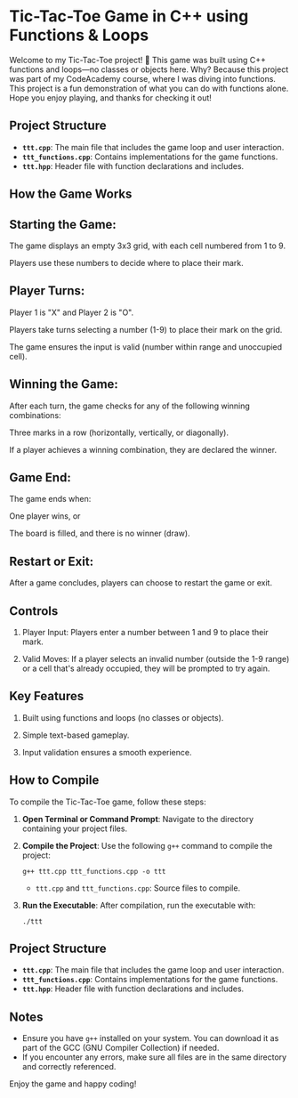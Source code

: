 # Tic-Tac-Toe Game in C++ using Functions & Loops
 Welcome to my Tic-Tac-Toe project! 🎉 This game was built using C++ functions and loops—no classes or objects here. Why? Because this project was part of my CodeAcademy course, where I was diving into functions.  This project is a fun demonstration of what you can do with functions alone. Hope you enjoy playing, and thanks for checking it out!

## Project Structure
- **`ttt.cpp`**: The main file that includes the game loop and user interaction.
- **`ttt_functions.cpp`**: Contains implementations for the game functions.
- **`ttt.hpp`**: Header file with function declarations and includes.

## How the Game Works

## Starting the Game:

The game displays an empty 3x3 grid, with each cell numbered from 1 to 9.

Players use these numbers to decide where to place their mark.

## Player Turns:

Player 1 is "X" and Player 2 is "O".

Players take turns selecting a number (1-9) to place their mark on the grid.

The game ensures the input is valid (number within range and unoccupied cell).

## Winning the Game: 

After each turn, the game checks for any of the following winning combinations:

Three marks in a row (horizontally, vertically, or diagonally).

If a player achieves a winning combination, they are declared the winner.

## Game End:

The game ends when:

One player wins, or

The board is filled, and there is no winner (draw).

## Restart or Exit: 
After a game concludes, players can choose to restart the game or exit.

## Controls

1. Player Input: Players enter a number between 1 and 9 to place their mark.

2. Valid Moves: If a player selects an invalid number (outside the 1-9 range) or
   a cell that's already occupied, they will be prompted to try again.

## Key Features

1. Built using functions and loops (no classes or objects).

2. Simple text-based gameplay.

3. Input validation ensures a smooth experience.



## How to Compile

To compile the Tic-Tac-Toe game, follow these steps:

1. **Open Terminal or Command Prompt**: Navigate to the directory containing your project files.

2. **Compile the Project**: Use the following `g++` command to compile the project:

    ```
    g++ ttt.cpp ttt_functions.cpp -o ttt
    ```

    - `ttt.cpp` and `ttt_functions.cpp`: Source files to compile.
   

3. **Run the Executable**: After compilation, run the executable with:

    ```
    ./ttt
    ```

## Project Structure
- **`ttt.cpp`**: The main file that includes the game loop and user interaction.
- **`ttt_functions.cpp`**: Contains implementations for the game functions.
- **`ttt.hpp`**: Header file with function declarations and includes.

## Notes
- Ensure you have `g++` installed on your system. You can download it as part of the GCC (GNU Compiler Collection) if needed.
- If you encounter any errors, make sure all files are in the same directory and correctly referenced.

Enjoy the game and happy coding!
